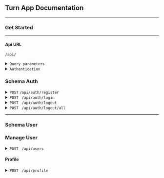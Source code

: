 ## Turn App Documentation

---

### Get Started

---

#### Api URL

`/api/`

<details>
<summary>
<code>Query parameters</code>
</summary>
Los siguientes parámetros de consulta pueden usarse para filtar los datos a la hora de hacer peticiones en la api, cuando aplique.

- `order`: Ordena los datos de acuerdo al campo que se especifique. Ejemplo: `/users/?order=name`.
- `desc?`: Cuando se usa `order`, indica si los datos se van a ordernar de forma descendente. Ejemplo: `/users/?order=name&desc=true`
- `perpage`: Indica cuántos registros debe traer la consulta para paginación. _Requiere el parámetro `page`_. Ejemplo: `/users/?perpage=10`
- `page`: Indica la página que debe cargar cuando se usa `perpage`. _Requiere el parámetro `perpage`_. Ejemplo: `/users/?perpage=10&page=2`
- `include`: Indica cuáles relaciones deben cargarse al consultar datos. Ejemplo: `/users/?include=image`.
  - Pueden indicarse varias relaciones separadas por coma. Ejemplo: `/users/?include=image,auth`
  - Pueden anidarse relaciones a través de puntos. Ejemplo: `/?include=auth.role`
- `limit`: Limita la cantidad de registros a consultar. _Su uso suprime la paginación_. Ejemplo `/users/?limit=5`
- `fields`: Indica cuáles campos de una tabla debe devolver la consulta. _Los campos se separan por coma_. Ejemplo: `/users/?fields=name,lastname`.
- `withtrashed`: Indica si la consulta debe incluir elementos eliminados (softdeletes). Ejemplo: `/users/?withtrashed=true`.
- `filter`: Permite filtrar la consulta por campos específicos. _Debe ser un array_. Ejemplo: `/users/?filter[]=name:John&filter[]=lastname:Doe
  - Luego del parámetro, se indica el par campo-valor separados por dos puntos.
  - Las consultas con varios filtros aplican el operador `Y`. Es decir, buscará coincidencias estrictas.
- `search`: Permite buscar el término ingresado en todas las columnas de una tabla que sean filtrables. _Es case insensitive_ . Ejemplo: `/users/?search=jhon`.

</details>

<details>
<summary>
<code>Authentication</code>
</summary>
Para iniciar sesión, el usuario debe enviar su email y contraseña. Si las credenciales son correctas, la API retornará los datos del usuario y un token JWT en el cuerpo de la respuesta. Además, se incluirá el accessToken y el refreshToken en la cookie, para que no sea necesario enviarlos en cada petición.

#### Cuerpo de la Petición

```json
{
  "email": "usuario@example.com",
  "password": "contraseña"
}
```

#### Cuerpo de la Respuestas

```json
{
  "auth": {
    ...data,
    user: {..data}
  },
  "token": "eyJhbGciOiJIUzI1NiIsInR5cCI6IkpXVCJ9..."
}
```

</details>

### Schema Auth

<details>
 <summary>
 <code>POST</code>  <code>/api/auth/register</code></summary>

##### Parameters

> | name     | type     | data type | description              |
> | -------- | -------- | --------- | ------------------------ |
> | email    | required | string    | Unique email to register |
> | password | required | string    | 6-25 length password     |

##### Responses

> | http code | content-type     | response                                                 |
> | --------- | ---------------- | -------------------------------------------------------- |
> | `201`     | application/json | `{"code":"422","content":"Usuario creado exitosamente"}` |
> | `422`     | application/json | `{"code":"422","message":"Unproccesable data"}`          |
> | `500`     | application/json | `{"code":"500","message":"Unkonown server error"}`       |

##### Example Axios

> ```javascript
> axios({
>   method: "post",
>   url: "/api/auth/register",
>   data: { email: "email@example.com", password: "password1234" },
> });
> ```

</details>

<details>
<summary><code>POST </code> <code>/api/auth/login</code> </summary>
##### Parameters

> | name     | type     | data type | description              |
> | -------- | -------- | --------- | ------------------------ |
> | email    | required | string    | Unique email to register |
> | password | required | string    | 6-25 length password     |

##### Responses

> | http code | content-type     | response                                           |
> | --------- | ---------------- | -------------------------------------------------- |
> | `200`     | application/json | `{"code":"200","content": auth: object}`           |
> | `422`     | application/json | `{"code":"422","message":"Unproccesable data"}`    |
> | `500`     | application/json | `{"code":"500","message":"Unkonown server error"}` |

##### Example Axios

> ```javascript
> axios({
>   method: "post",
>   url: "/api/auth/login",
>   data: { email: "email@example.com", password: "password1234" },
> });
> ```

</details>
<details>

<summary><code>POST </code> <code>/api/auth/logout</code> </summary>

##### Headers

> | name          | type     | data type    | description           |
> | ------------- | -------- | ------------ | --------------------- |
> | Authorization | required | Bearer Token | Token provided by api |

##### Parameters

> NONE

##### Responses

> | http code | content-type     | response                                                  |
> | --------- | ---------------- | --------------------------------------------------------- |
> | `200`     | application/json | `{"code":"200","content": "Sesión cerrada exitosamente"}` |
> | `500`     | application/json | `{"code":"500","message":"Unkonown server error"}`        |

##### Example Axios

> ```javascript
> axios({
>   method: "post",
>   headers: {Authorization: `Bearer ${token}`}
>   url: "/api/auth/logout",
> });
> ```

</details>
<details>

<summary><code>POST </code> <code>/api/auth/logout/all</code> </summary>

##### Headers

> | name          | type     | data type    | description           |
> | ------------- | -------- | ------------ | --------------------- |
> | Authorization | required | Bearer Token | Token provided by api |

##### Parameters

> NONE

##### Responses

> | http code | content-type     | response                                                        |
> | --------- | ---------------- | --------------------------------------------------------------- |
> | `200`     | application/json | `{"code":"200","content": "Se han cerrado todas las sesiones"}` |
> | `500`     | application/json | `{"code":"500","message":"Unkonown server error"}`              |

##### Example Axios

> ```javascript
> axios({
>   method: "post",
>   headers: {Authorization: `Bearer ${token}`}
>   url: "/api/auth/logout/all",
> });
> ```

</details>

---

### Schema User

### Manage User

<details>

<summary><code>POST </code> <code>/api/users</code> </summary>

##### Headers

> | name          | type     | data type    | description           |
> | ------------- | -------- | ------------ | --------------------- |
> | Authorization | required | Bearer Token | Token provided by api |

##### Parameters

> | name     | type     | data type | description              |
> | -------- | -------- | --------- | ------------------------ |
> | name     | required | string    | First name for user      |
> | lastname | required | string    | Last name for user       |
> | phone    | required | string    | Phone number             |
> | address  | required | string    | Complete address details |

##### Responses

> | http code | content-type     | response                                           |
> | --------- | ---------------- | -------------------------------------------------- |
> | `201`     | application/json | `{"code":"201","content": newUser (object)}`       |
> | `422`     | application/json | `{"code":"422","content": "Unproccesable data"}`   |
> | `500`     | application/json | `{"code":"500","message":"Unkonown server error"}` |

##### Example Axios

> ```javascript
> axios({
>   method: "post",
>   headers: {Authorization: `Bearer ${token}`}
>   url: "/api/auth/logout/all",
>   data: {
>        name: "John",
>        lastname: "Doe",
>        phone:"(809) 765-4321",
>        address: "2310 Fifth Avenue, Bronx, New York"
>        }
> });
> ```

</details>

#### Profile

<details>

<summary>
<code>POST </code> <code>/api/profile</code>
</summary>

##### Headers

> | name          | type     | data type    | description           |
> | ------------- | -------- | ------------ | --------------------- |
> | Authorization | required | Bearer Token | Token provided by api |

##### Parameters

> | name         | type     | data type | description              |
> | ------------ | -------- | --------- | ------------------------ |
> | name         | required | string    | First name for user      |
> | lastname     | required | string    | Last name for user       |
> | email        | required | string    | Suggest same auth        |
> | phone        | required | string    | Phone number             |
> | address      | required | string    | Complete address details |
> | institute_id | required | number    | Complete address details |

##### Responses

> | http code | content-type     | response                                              |
> | --------- | ---------------- | ----------------------------------------------------- |
> | `201`     | application/json | `{"code":"201","content": newProfile(User) (object)}` |
> | `422`     | application/json | `{"code":"422","content": "Unproccesable data"}`      |
> | `500`     | application/json | `{"code":"500","message":"Unkonown server error"}`    |

##### Example Axios

> ```javascript
> axios({
>   method: "post",
>   headers: {Authorization: `Bearer ${token}`}
>   url: "/api/auth/logout/all",
>   data: {
>        name: "John",
>        lastname: "Doe",
>        phone:"(809) 765-4321",
>        address: "2310 Fifth Avenue, Bronx, New York"
>        }
> });
> ```

</details>
